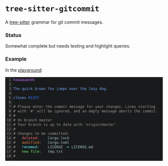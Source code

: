# `tree-sitter-gitcommit`

A [tree-sitter](https://tree-sitter.github.io/tree-sitter/) grammar for git commit messages.

### Status

Somewhat complete but needs testing and highlight queries.

### Example

In the [playground](https://the-mikedavis.github.io/tree-sitter-gitcommit):

<img src="assets/highlight.png" width="600"/>
